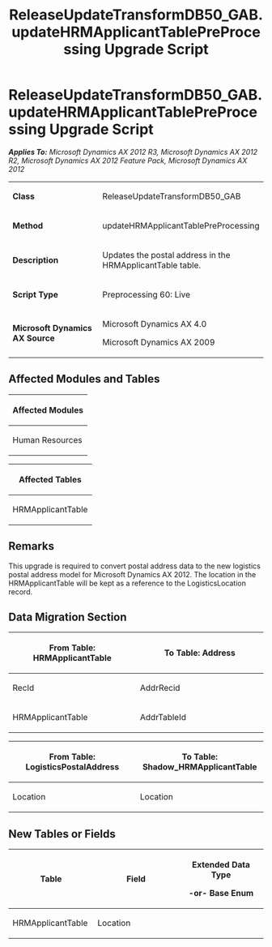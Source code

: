﻿---
title: ReleaseUpdateTransformDB50_GAB.updateHRMApplicantTablePreProcessing Upgrade Script
TOCTitle: ReleaseUpdateTransformDB50_GAB.updateHRMApplicantTablePreProcessing Upgrade Script
ms:assetid: 9aebad19-8d68-cd6f-d9d6-3c3a4f53dc86
ms:mtpsurl: https://msdn.microsoft.com/en-us/library/JJ686307(v=AX.60)
ms:contentKeyID: 49710010
ms.date: 05/18/2015
mtps_version: v=AX.60
---

# ReleaseUpdateTransformDB50\_GAB.updateHRMApplicantTablePreProcessing Upgrade Script 


_**Applies To:** Microsoft Dynamics AX 2012 R3, Microsoft Dynamics AX 2012 R2, Microsoft Dynamics AX 2012 Feature Pack, Microsoft Dynamics AX 2012_

<table>
<colgroup>
<col style="width: 50%" />
<col style="width: 50%" />
</colgroup>
<tbody>
<tr class="odd">
<td><p><strong>Class</strong></p></td>
<td><p>ReleaseUpdateTransformDB50_GAB</p></td>
</tr>
<tr class="even">
<td><p><strong>Method</strong></p></td>
<td><p>updateHRMApplicantTablePreProcessing</p></td>
</tr>
<tr class="odd">
<td><p><strong>Description</strong></p></td>
<td><p>Updates the postal address in the HRMApplicantTable table.</p></td>
</tr>
<tr class="even">
<td><p><strong>Script Type</strong></p></td>
<td><p>Preprocessing 60: Live</p></td>
</tr>
<tr class="odd">
<td><p><strong>Microsoft Dynamics AX Source</strong></p></td>
<td><p>Microsoft Dynamics AX 4.0</p>
<p>Microsoft Dynamics AX 2009</p></td>
</tr>
</tbody>
</table>


## Affected Modules and Tables

<table>
<colgroup>
<col style="width: 100%" />
</colgroup>
<thead>
<tr class="header">
<th><p>Affected Modules</p></th>
</tr>
</thead>
<tbody>
<tr class="odd">
<td><p>Human Resources</p></td>
</tr>
</tbody>
</table>


<table>
<colgroup>
<col style="width: 100%" />
</colgroup>
<thead>
<tr class="header">
<th><p>Affected Tables</p></th>
</tr>
</thead>
<tbody>
<tr class="odd">
<td><p>HRMApplicantTable</p></td>
</tr>
</tbody>
</table>


## Remarks

This upgrade is required to convert postal address data to the new logistics postal address model for Microsoft Dynamics AX 2012. The location in the HRMApplicantTable will be kept as a reference to the LogisticsLocation record.

## Data Migration Section

<table>
<colgroup>
<col style="width: 50%" />
<col style="width: 50%" />
</colgroup>
<thead>
<tr class="header">
<th><p>From Table: HRMApplicantTable</p></th>
<th><p>To Table: Address</p></th>
</tr>
</thead>
<tbody>
<tr class="odd">
<td><p>RecId</p></td>
<td><p>AddrRecid</p></td>
</tr>
<tr class="even">
<td><p>HRMApplicantTable</p></td>
<td><p>AddrTableId</p></td>
</tr>
</tbody>
</table>


<table>
<colgroup>
<col style="width: 50%" />
<col style="width: 50%" />
</colgroup>
<thead>
<tr class="header">
<th><p>From Table: LogisticsPostalAddress</p></th>
<th><p>To Table: Shadow_HRMApplicantTable</p></th>
</tr>
</thead>
<tbody>
<tr class="odd">
<td><p>Location</p></td>
<td><p>Location</p></td>
</tr>
</tbody>
</table>


## New Tables or Fields

<table>
<colgroup>
<col style="width: 33%" />
<col style="width: 33%" />
<col style="width: 33%" />
</colgroup>
<thead>
<tr class="header">
<th><p>Table</p></th>
<th><p>Field</p></th>
<th><p>Extended Data Type</p>
<p>-or- Base Enum</p></th>
</tr>
</thead>
<tbody>
<tr class="odd">
<td><p>HRMApplicantTable</p></td>
<td><p>Location</p></td>
<td><p></p></td>
</tr>
</tbody>
</table>

  


